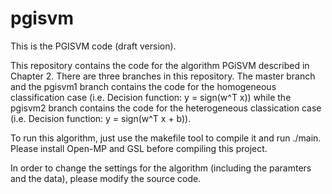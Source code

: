 pgisvm
======

This is the PGISVM code (draft version). 

This repository contains the code for the algorithm PGiSVM described in Chapter 2. There are three branches in this repository. The master branch and the pgisvm1 branch contains the code for the homogeneous classification case (i.e. Decision function: y = sign(w^T x)) while the pgisvm2 branch contains the code for the heterogeneous classication case (i.e. Decision function: y = sign(w^T x + b)). 

To run this algorithm, just use the makefile tool to compile it and run ./main. Please install Open-MP and GSL before compiling this project.

In order to change the settings for the algorithm (including the paramters and the data), please modify the source code.
